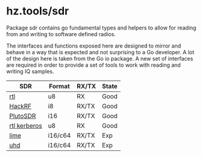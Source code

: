# hz.tools/sdr

Package sdr contains go fundamental types and helpers to allow for
reading from and writing to software defined radios.

The interfaces and functions exposed here are designed to mirror and behave
in a way that is expected and not surprising to a Go developer. A lot of the
design here is taken from the Go io package. A new set of interfaces are
required in order to provide a set of tools to work with reading and writing
IQ samples.

| SDR                                    | Format   | RX/TX  | State |
|----------------------------------------|----------|--------|-------|
| [rtl](rtl/README.md)                   | u8       | RX     | Good  |
| [HackRF](hackrf/README.md)             | i8       | RX/TX  | Good  |
| [PlutoSDR](pluto/README.md)            | i16      | RX/TX  | Good  |
| [rtl kerberos](rtl/kerberos/README.md) | u8       | RX     | Good  |
| [lime](lime/README.md)                 | i16/c64  | RX/TX  | Exp   |
| [uhd](uhd/README.md)                   | i16/c64  | RX/TX  | Exp   |

